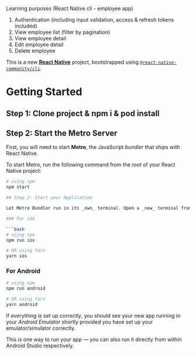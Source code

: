 Learning purposes (React Native cli - employee app)

1. Authentication (including input validation, access & refresh tokens included)
2. View employee list (filter by pagination)
3. View employee detail
4. Edit employee detail
5. Delete employee

This is a new [**React Native**](https://reactnative.dev) project, bootstrapped using [`@react-native-community/cli`](https://github.com/react-native-community/cli).

# Getting Started

## Step 1: Clone project & npm i & pod install

## Step 2:  Start the Metro Server

First, you will need to start **Metro**, the JavaScript _bundler_ that ships _with_ React Native.

To start Metro, run the following command from the _root_ of your React Native project:

````bash
# using npm
npm start

## Step 2: Start your Application

Let Metro Bundler run in its _own_ terminal. Open a _new_ terminal from the _root_ of your React Native project. Run the following command to start your _Android_ or _iOS_ app:

### For iOS

```bash
# using npm
npm run ios

# OR using Yarn
yarn ios
````

### For Android

```bash
# using npm
npm run android

# OR using Yarn
yarn android
````

If everything is set up _correctly_, you should see your new app running in your _Android Emulator_ shortly provided you have set up your emulator/simulator correctly.

This is one way to run your app — you can also run it directly from within Android Studio respectively.
